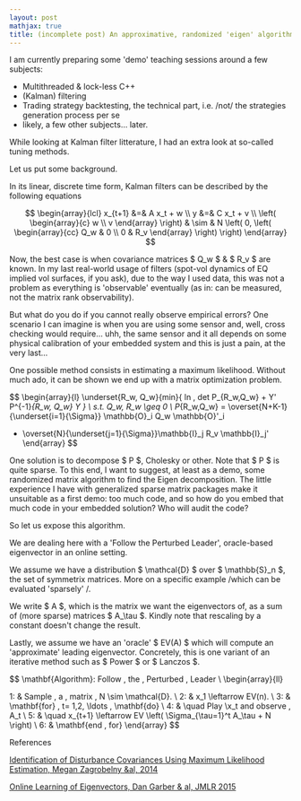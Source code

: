 ```yaml
---
layout: post
mathjax: true
title: (incomplete post) An approximative, randomized 'eigen' algorithm
---
```


I am currently preparing some 'demo' teaching sessions around a few subjects:
- Multithreaded & lock-less C++
- (Kalman) filtering
- Trading strategy backtesting, the technical part, i.e. /not/ the strategies generation process per se
- likely, a few other subjects... later.

While looking at Kalman filter litterature, I had an extra look at so-called tuning methods.

Let us put some background.

In its linear, discrete time form, Kalman filters can be described by the following equations

$$
\begin{array}{lcl}
x_{t+1} &=& A x_t + w \\
y &=& C x_t + v  \\
\left( \begin{array}{c} w \\ v \end{array} \right) & \sim & 
N \left( 0, 
\left(
  \begin{array}{cc}
    Q_w & 0 \\
    0 & R_v
  \end{array}
  \right)
\right)
\end{array} 
$$

Now, the best case is when covariance matrices $ Q_w $ & $ R_v $ are known.
In my last real-world usage of filters (spot-vol dynamics of EQ implied vol surfaces, if you ask), due to the way I used data, 
this was not a problem as everything is 'observable' eventually (as in: can be measured, not the matrix rank observability).

But what do you do if you cannot really observe empirical errors? One scenario I can imagine is when you are using some sensor 
and, well, cross checking would require... uhh, the same sensor and it all depends on some physical calibration of your
embedded system and this is just a pain, at the very last... 

One possible method consists in estimating a maximum likelihood.
Without much ado, it can be shown we end up with a matrix optimization problem.

$$
\begin{array}{l}
\underset{R_w, Q_w}{min}{ ln \, det P_{R_w,Q_w} + Y' P^{-1}_{R_w, Q_w} Y } \\
s.t. Q_w, R_w \geq 0 \\
P_{R_w,Q_w} = \overset{N+K-1}{\underset{i=1}{\Sigma}} \mathbb{O}_i Q_w \mathbb{O}'_i
+ \overset{N}{\underset{j=1}{\Sigma}}\mathbb{I}_j R_v \mathbb{I}_j'
\end{array}
$$

One solution is to decompose $ P $, Cholesky or other. Note that $ P $ is quite sparse.
To this end, I want to suggest, at least as a demo, some randomized matrix algorithm to find the Eigen decomposition.
The little experience I have with generalized sparse matrix packages make it unsuitable as a first demo: too much code, and 
so how do you embed that much code in your embedded solution? Who will audit the code?

So let us expose this algorithm.

We are dealing here with a 'Follow the Perturbed Leader', oracle-based eigenvector in an online setting.

We assume we have a distribution $ \mathcal{D} $ over $ \mathbb{S}_n $, the set of symmetrix matrices. 
More on a specific example /which can be evaluated 'sparsely' /.

We write $ A $, which is the matrix we want the eigenvectors of, as a sum of (more sparse) matrices $ A_\tau $. Kindly note that rescaling by a constant doesn't change the result.

Lastly, we assume we have an 'oracle' $ EV(A) $ which will compute an 'approximate' leading eigenvector. Concretely, this is one variant of an iterative method such as $ Power $ or $ Lanczos $.

$$
\mathbf{Algorithm}: Follow \, the \, Perturbed \, Leader \\
\begin{array}{ll}

1: & Sample \, a \, matrix \, N \sim \mathcal{D}. \\
2: & x_1 \leftarrow EV(n). \\
3: & \mathbf{for} \, t= 1,2, \ldots \, \mathbf{do} \\
4: & \quad Play \x_t and observe \, A_t \\
5: & \quad x_{t+1} \leftarrow EV \left( \Sigma_{\tau=1}^t A_\tau + N \right) \\
6: & \mathbf{end \, for}
\end{array}
$$


References

[Identification of Disturbance Covariances Using Maximum Likelihood Estimation, Megan Zagrobelny &al, 2014](https://pdfs.semanticscholar.org/3f25/e01aaa64f7d5744288926b89b42f25c847ad.pdf)

[Online Learning of Eigenvectors, Dan Garber & al, JMLR 2015](http://proceedings.mlr.press/v37/garberb15-supp.pdf)

